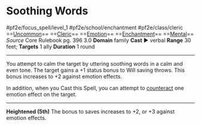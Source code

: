 # Soothing Words
#pf2e/focus_spell/level_1 #pf2e/school/enchantment #pf2e/class/cleric 
==[Uncommon](Uncommon.md)== ==[Cleric](Cleric.md)== ==[Emotion](Emotion.md)== ==[Enchantment](Enchantment.md)== ==[Mental](Mental.md)==
*Source* Core Rulebook pg. 396 3.0
**Domain** family
**Cast** ► verbal
**Range** 30 feet; **Targets** 1 ally
**Duration** 1 round

---
You attempt to calm the target by uttering soothing words in a calm and even tone. The target gains a +1 status bonus to Will saving throws. This bonus increases to +2 against emotion effects.

In addition, when you Cast this Spell, you can attempt to [counteract](Counteracting.md) one emotion effect on the target.

<hr>

**Heightened (5th)** The bonus to saves increases to +2, or +3 against emotion effects.